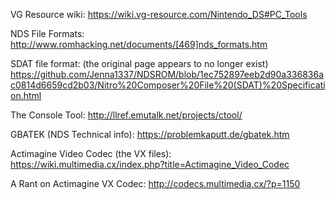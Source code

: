
VG Resource wiki: https://wiki.vg-resource.com/Nintendo_DS#PC_Tools

NDS File Formats: http://www.romhacking.net/documents/[469]nds_formats.htm

SDAT file format: (the original page appears to no longer exist) https://github.com/Jenna1337/NDSROM/blob/1ec752897eeb2d90a336836ac0814d6659cd2b03/Nitro%20Composer%20File%20(SDAT)%20Specification.html

The Console Tool: http://llref.emutalk.net/projects/ctool/

GBATEK (NDS Technical info): https://problemkaputt.de/gbatek.htm


Actimagine Video Codec (the VX files): https://wiki.multimedia.cx/index.php?title=Actimagine_Video_Codec

A Rant on Actimagine VX Codec: http://codecs.multimedia.cx/?p=1150

